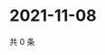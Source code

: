 # 2021-11-08

共 0 条

<!-- BEGIN WEIBO -->
<!-- 最后更新时间 Mon Nov 08 2021 04:13:58 GMT+0800 (China Standard Time) -->

<!-- END WEIBO -->
